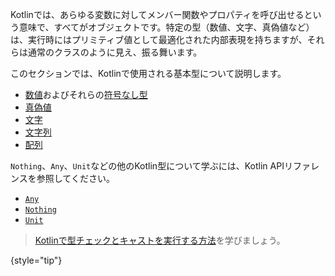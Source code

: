 [//]: # (title: 基本型)

Kotlinでは、あらゆる変数に対してメンバー関数やプロパティを呼び出せるという意味で、すべてがオブジェクトです。特定の型（数値、文字、真偽値など）は、実行時にはプリミティブ値として最適化された内部表現を持ちますが、それらは通常のクラスのように見え、振る舞います。

このセクションでは、Kotlinで使用される基本型について説明します。

*   [数値](numbers.md)およびそれらの[符号なし型](unsigned-integer-types.md)
*   [真偽値](booleans.md)
*   [文字](characters.md)
*   [文字列](strings.md)
*   [配列](arrays.md)

`Nothing`、`Any`、`Unit`などの他のKotlin型について学ぶには、Kotlin APIリファレンスを参照してください。

*   [`Any`](https://kotlinlang.org/api/latest/jvm/stdlib/kotlin/-any/)
*   [`Nothing`](https://kotlinlang.org/api/latest/jvm/stdlib/kotlin/-nothing.html)
*   [`Unit`](https://kotlinlang.org/api/latest/jvm/stdlib/kotlin/-unit/)

> [Kotlinで型チェックとキャストを実行する方法](typecasts.md)を学びましょう。
>
{style="tip"}